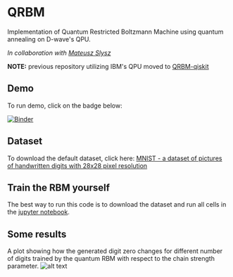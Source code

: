 # QRBM
Implementation of Quantum Restricted Boltzmann Machine using quantum annealing on D-wave's QPU.

_In collaboration with [Mateusz Slysz](https://github.com/Matek1731)_

**NOTE:** previous repository utilizing IBM's QPU moved to [QRBM-qiskit](https://github.com/mareksubocz/QRBM-qiskit)

## Demo

To run demo, click on the badge below:

[![Binder](https://mybinder.org/badge.svg)](https://mybinder.org/v2/gh/mareksubocz/QRBM/HEAD?urlpath=voila%2Frender%2FDemo.ipynb)

## Dataset
To download the default dataset, click here: [MNIST - a dataset of pictures of handwritten digits with 28x28 pixel resolution](https://www.kaggle.com/oddrationale/mnist-in-csv)

## Train the RBM yourself
The best way to run this code is to download the dataset and run all cells in the [jupyter notebook](qrbm_reconstruct_img.ipynb).

## Some results
A plot showing how the generated digit zero changes for different number of digits trained by the quantum RBM with respect to the chain strength parameter.
![alt text](https://github.com/mareksubocz/QRBM/blob/master/plots/animation.gif "Visualization of generated images based on changing chain strength and number of digits in the dataset")
